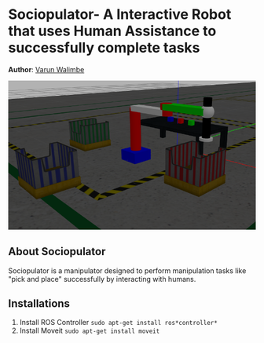 # Sociopulator- A Interactive Robot that uses Human Assistance to successfully complete tasks

**Author**: [Varun Walimbe](https://github.com/varun7860)

![node_graph](assets/workspace.png)

## About Sociopulator
Sociopulator is a manipulator designed to perform manipulation tasks like "pick and place" successfully by interacting with humans.

## Installations
1. Install ROS Controller
`sudo apt-get install ros*controller*`
2. Install Moveit
`sudo apt-get install moveit`
